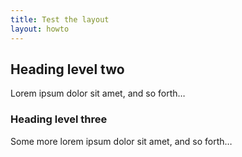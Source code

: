 ```yaml
---
title: Test the layout
layout: howto
---
```

## Heading level two

Lorem ipsum dolor sit amet, and so forth&hellip;

### Heading level three

Some more lorem ipsum dolor sit amet, and so forth&hellip;
